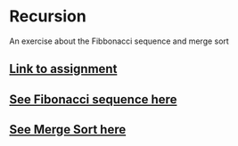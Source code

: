 # Recursion
An exercise about the Fibbonacci sequence and merge sort

## [Link to assignment](https://www.theodinproject.com/lessons/javascript-recursion)
## [See Fibonacci sequence here](https://TYLPHE.github.io/recursion/fibbonacci/)
## [See Merge Sort here](https://TYLPHE.github.io/recursion/merge-sort/)
